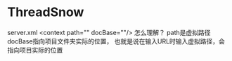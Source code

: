 # ThreadSnow
server.xml
\<context path="" docBase=""/\> 怎么理解？
path是虚拟路径 docBase指向项目文件夹实际的位置，
也就是说在输入URL时输入虚拟路径，会指向项目实际的位置
